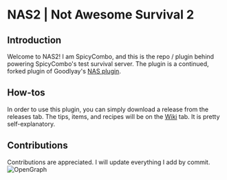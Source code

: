 # NAS2 | Not Awesome Survival 2
## Introduction
Welcome to NAS2! I am SpicyCombo, and this is the repo / plugin behind powering
 SpicyCombo's test survival server. The plugin is a continued, forked plugin of
 Goodlyay's [NAS plugin](https://github.com/goodlyay/nas/).
## How-tos
In order to use this plugin, you can simply download a release from the
 releases tab. The tips, items, and recipes will be on the [Wiki](https://github.com/spicycombo/nas2) tab. It is 
 pretty self-explanatory.
## Contributions
Contributions are appreciated. I will update everything I add by commit.
![OpenGraph](https://opengraph.githubassets.com/f8b7208aee1d9f0e9692ad6a7c23cbc4bb9182259349878bf6083e83509a0a7b/SpicyCombo/nas2?width=804&height=402)
